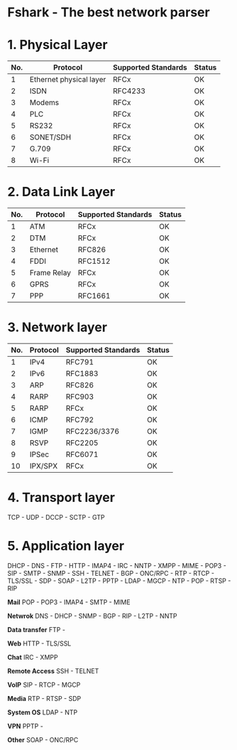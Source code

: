 # Fshark - The best network parser

# 1. Physical Layer
No. | Protocol | Supported Standards | Status
--- | -------- | ------------------- | --- 
1 | Ethernet physical layer | RFCx | OK
2 | ISDN | RFC4233 | OK
3 | Modems | RFCx | OK
4 | PLC | RFCx | OK
5 | RS232 | RFCx | OK
6 | SONET/SDH | RFCx | OK
7 | G.709 | RFCx | OK
8 | Wi-Fi | RFCx | OK

# 2. Data Link Layer 
No. | Protocol | Supported Standards | Status
--- | -------- | ------------------- | --- 
1 | ATM | RFCx | OK
2 | DTM | RFCx | OK
3 | Ethernet | RFC826 | OK
4 | FDDI | RFC1512 | OK
5 | Frame Relay | RFCx | OK
6 | GPRS | RFCx | OK
7 | PPP | RFC1661 | OK

# 3. Network layer	
No. | Protocol | Supported Standards | Status
--- | -------- | ------------------- | --- 
1 | IPv4 | RFC791 | OK
2 | IPv6 | RFC1883 | OK
3 | ARP | RFC826 | OK
4 | RARP | RFC903 | OK
5 | RARP | RFCx | OK
6 | ICMP | RFC792 | OK
7 | IGMP | RFC2236/3376 | OK
8 | RSVP | RFC2205 | OK
9 | IPSec | RFC6071 | OK
10 | IPX/SPX | RFCx | OK

# 4. Transport layer	 

TCP - UDP - DCCP - SCTP - GTP

# 5. Application layer	    
DHCP - DNS - FTP - HTTP - IMAP4 - IRC - NNTP - XMPP - MIME - POP3 - SIP - SMTP - SNMP - SSH - TELNET - BGP - ONC/RPC - RTP - RTCP - TLS/SSL - SDP - SOAP - L2TP - PPTP - LDAP - MGCP - NTP - POP - RTSP - RIP 

**Mail**
POP - POP3 - IMAP4 - SMTP - MIME

**Netwrok**
DNS - DHCP - SNMP - BGP - RIP - L2TP - NNTP

**Data transfer**
FTP -

**Web**
HTTP - TLS/SSL

**Chat**
IRC - XMPP

**Remote Access**
SSH - TELNET

**VoIP**
SIP - RTCP - MGCP

**Media**
RTP - RTSP - SDP

**System OS**
LDAP - NTP

**VPN**
PPTP - 

**Other**
SOAP - ONC/RPC


